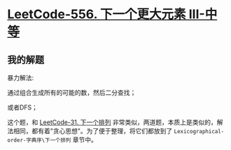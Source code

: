 # [LeetCode-556. 下一个更大元素 III-中等](https://leetcode.cn/problems/next-greater-element-iii/) 



## 我的解题

暴力解法:

通过组合生成所有的可能的数，然后二分查找；

或者DFS；



这个题，和 [LeetCode-31. 下一个排列](https://leetcode.cn/problems/next-permutation/) 非常类似，两道题，本质上是类似的，解法相同，都有着"贪心思想"。为了便于整理，将它们都放到了 `Lexicographical-order-字典序\下一个排列` 章节中。







